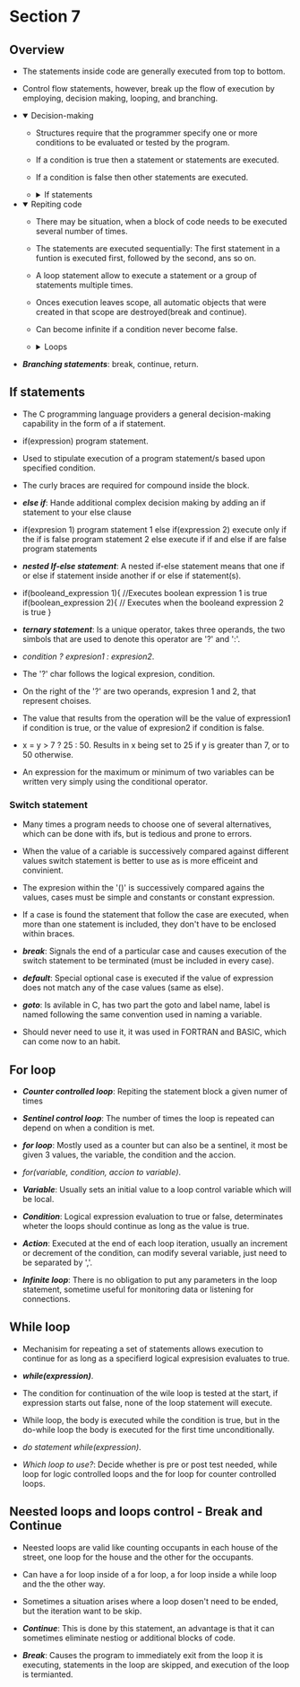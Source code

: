 # Section 7

## Overview

- The statements inside code are generally executed from top to bottom.

- Control flow statements, however, break up the flow of execution by employing,
  decision making, looping, and branching.

- <details open>
  <summary>Decision-making</summary> 
  
    - Structures require that the programmer specify one or more conditions to 
    be evaluated or tested by the program.

    - If a condition is true then a statement or statements are executed.

    - If a condition is false then other statements are executed. 

    - <details>
      <summary>If statements</summary>
      
        | Statement | Description |
        | --- | --- |
        | if | Consist of a booleand expression followed by one or more statements |
        | --- | --- |
        | if...else | An if can be followed by an optional else, which executes when 
        the boolean expresion is false |
        | --- | --- |
        | nested if | if or else if can be inside another if or else if statements(s) |
        </details>

- <details open>
  <summary>Repiting code</summary>
    
    - There may be situation, when a block of code needs to be executed several 
    number of times.

    - The statements are executed sequentially: The first statement in a funtion 
    is executed first, followed by the second, ans so on.

    - A loop statement allow to execute a statement or a group of statements 
    multiple times.

    - Onces execution leaves scope, all automatic objects that were created in that
    scope are destroyed(break and continue).

    - Can become infinite if a condition never become false.

    - <details>
      <summary>Loops</summary>

        | Loop type | Description |
        | --- | --- |
        | while loop | Repeats a statement(s) while condition is true. It test before executing |
        | --- | --- |
        | for loop | Executes a sequence of statements multiple times and abbreviates the code that 
        manages the loop varaible |
        | --- | --- |
        | do...while loop | Same as while loop, except it test the condition at the end of the 
        loop body |
        | --- | --- |
        | nested loops | Can use one or more loop inside any other while, for or do...while loop |  
        </details>

- ***Branching statements***: break, continue, return.

## If statements

- The C programming language providers a general decision-making capability in
  the form of a if statement.

- if(expression)
  program statement.

- Used to stipulate execution of a program statement/s based upon specified 
  condition.

- The curly braces are required for compound inside the block.

- ***else if***: Hande additional complex decision making by adding an if 
  statement to your else clause

- if(expresion 1)
    program statement 1
  else if(expression 2) execute only if the if is false
    program statement 2
  else execute if if and else if are false
    program statements

- ***nested If-else statement***: A nested if-else statement means that one if
  or else if statement inside another if or else if statement(s).

- if(booleand_expression 1){
    //Executes boolean expression 1 is true
    if(boolean_expression 2){
      // Executes when the booleand expression 2 is true
    }

- ***ternary statement***: Is a unique operator, takes three operands, the two 
  simbols that are used to denote this operator are '?' and ':'.

- *condition ? expresion1 : expresion2*.  

- The '?' char follows the logical expresion, condition.

- On the right of the '?' are two operands, expresion 1 and 2, that represent 
  choises.

- The value that results from the operation will be the value of expression1 if
  condition is true, or the value of expresion2 if condition is false.

- x = y > 7 ? 25 : 50. Results in x being set to 25 if y is greater than 7, or 
  to 50 otherwise.

- An expression for the maximum or minimum of two variables can be written very
  simply using the conditional operator.

### Switch statement

- Many times a program needs to choose one of several alternatives, which can 
  be done with ifs, but is tedious and prone to errors.

- When the value of a cariable is successively compared against different values
  switch statement is better to use as is more efficeint and convinient.

- The expresion within the '()' is successively compared agains the values, cases
  must be simple and constants or constant expression.

- If a case is found the statement that follow the case are executed, when more 
  than one statement is included, they don't have to be enclosed within braces.

- ***break***: Signals the end of a particular case and causes execution of the 
  switch statement to be terminated (must be included in every case).

- ***default***: Special optional case is executed if the value of expression does
  not match any of the case values (same as else).

- ***goto***: Is avilable in C, has two part the goto and label name, label is 
  named following the same convention used in naming a variable.

- Should never need to use it, it was used in FORTRAN and BASIC, which can come 
  now to an habit.

## For loop

- ***Counter controlled loop***: Repiting the statement block a given numer of 
  times

- ***Sentinel control loop***: The number of times the loop is repeated can 
  depend on when a condition is met.

- ***for loop***: Mostly used as a counter but can also be a sentinel, it most be
  given 3 values, the variable, the condition and the accion.

- *for(variable, condition, accion to variable)*.

- ***Variable***: Usually sets an initial value to a loop control variable which 
  will be local.

- ***Condition***: Logical expression evaluation to true or false, determinates
  wheter the loops should continue as long as the value is true.

- ***Action***: Executed at the end of each loop iteration, usually an increment 
  or decrement of the condition, can modify several variable, just need to be 
  separated by  ','.

- ***Infinite loop***: There is no obligation to put any parameters in the loop
  statement, sometime useful for monitoring data or listening for connections.

## While loop

- Mechanisim for repeating a set of statements allows execution to continue for as
  long as a specifierd logical expresision evaluates to true.

- ***while(expression)***.

- The condition for continuation of the wile loop is tested at the start, if 
  expression starts out false, none of the loop statement will execute.

- While loop, the body is executed while the condition is true, but in the 
  do-while loop the body is executed for the first time unconditionally.

- *do statement while(expression)*.

- *Which loop to use?*: Decide whether is pre or post test needed, while loop for
  logic controlled loops and the for loop for counter controlled loops.

## Neested loops and loops control - Break and Continue

- Neested loops are valid like counting occupants in each house of the street, one
  loop for the house and the other for the occupants.

- Can have a for loop inside of a for loop, a for loop inside a while loop and the
  the other way.

- Sometimes a situation arises where a loop dosen't need to be ended, but the 
  iteration want to be skip.

- ***Continue***: This is done by this statement, an advantage is that it can 
  sometimes eliminate nestiog or additional blocks of code.

- ***Break***: Causes the program to immediately exit from the loop it is 
  executing, statements in the loop are skipped, and execution of the loop is
  termianted.